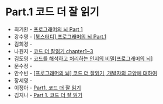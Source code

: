 # Part.1 코드 더 잘 읽기

- 최기환 - [프로그래머의 뇌 Part 1](https://www.blog.gihwan-dev.com/posts/book-study-programmers-brain-part-1/)
- 강수영 - [[북스터디] 프로그래머의 뇌 Part.1 ](https://velog.io/@sooyoung15928/%EB%B6%81%EC%8A%A4%ED%84%B0%EB%94%94-%ED%94%84%EB%A1%9C%EA%B7%B8%EB%9E%98%EB%A8%B8%EC%9D%98)
- 김희경 - []()
- 나원지 - [코드 더 잘읽기 chapter1~3](https://rowandev.notion.site/part1-On-reading-code-better-chapter1-3-17f38aa24b024313860c35a89b4f60d4?pvs=4)
- 김도영 - [코드를 해석하고 처리하는 인지의 비밀[프로그래머의 뇌]](https://medium.com/@Dodo3/%ED%94%84%EB%A1%9C%EA%B7%B8%EB%9E%98%EB%A8%B8%EC%9D%98-%EB%87%8C-4c55b3286bb7)
- 문수정 - []()
- 안수빈 - [[프로그래머의 뇌] 코드 더 잘읽기, 개발자의 교양에 대하여](https://velog.io/@jejupalette/%ED%94%84%EB%A1%9C%EA%B7%B8%EB%9E%98%EB%A8%B8%EC%9D%98-%EB%87%8C-%EC%BD%94%EB%93%9C-%EB%8D%94-%EC%9E%98%EC%9D%BD%EA%B8%B0-%EA%B0%9C%EB%B0%9C%EC%9E%90%EC%9D%98-%EA%B5%90%EC%96%91%EC%97%90-%EB%8C%80%ED%95%98%EC%97%AC)
- 장세영 - []()
- 이정아 - [Part1. 코드 더 잘 읽기](https://sulfuric-banjo-5a8.notion.site/Part1-102ca0c5c634808c932ccbcbd4185b00?pvs=4)
- 김지나 - [Part 1. 코드 더 잘 읽기](https://zzinao.notion.site/Part-1-f1b46b5f13b04b87af4da5a07388a8b4?pvs=4)
